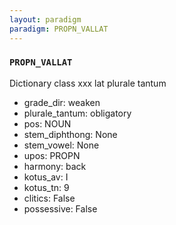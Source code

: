 ```yaml
---
layout: paradigm
paradigm: PROPN_VALLAT
---
```

### ` PROPN_VALLAT `

Dictionary class xxx lat plurale tantum
* grade_dir: weaken
* plurale_tantum: obligatory
* pos: NOUN
* stem_diphthong: None
* stem_vowel: None
* upos: PROPN
* harmony: back
* kotus_av: I
* kotus_tn: 9
* clitics: False
* possessive: False
